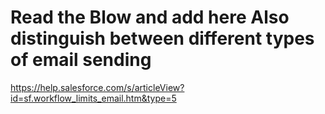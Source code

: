 # Read the Blow and add here Also distinguish between different types of email sending
https://help.salesforce.com/s/articleView?id=sf.workflow_limits_email.htm&type=5
